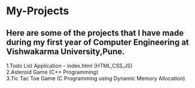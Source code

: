 # My-Projects
## Here are some of the projects that I have made during my first year of Computer Engineering at Vishwakarma University,Pune.
1.Todo List Application - index.html (HTML,CSS,JS)<br>
2.Asteroid Game (C++ Programming)<br>
3.Tic Tac Toe Game (C Programming using Dynamic Memory Allocation)<br>

